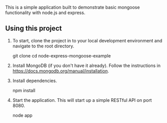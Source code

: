 This is a simple application built to demonstrate basic mongoose functionality with node.js and express. 

## Using this project 

1. To start, clone the project in to your local development environment and navigate to the root directory. 

    git clone 
    cd node-express-mongoose-example
    
2. Install MongoDB (if you don't have it already). Follow the instructions in https://docs.mongodb.org/manual/installation.

3. Install dependencies.

    npm install
  
4. Start the application. This will start up a simple RESTful API on port 8080.

    node app
    
